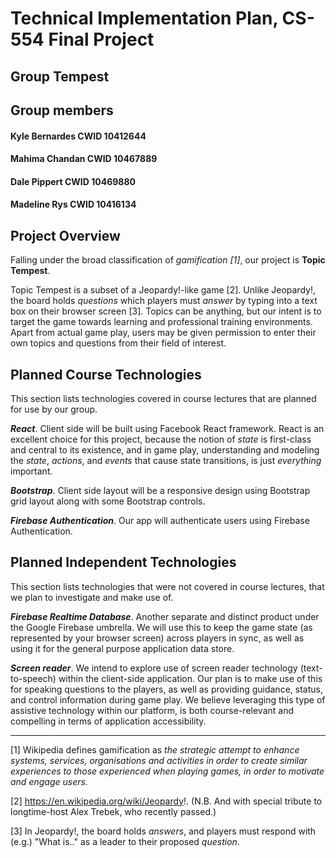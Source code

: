 # Technical Implementation Plan, CS-554 Final Project

## Group Tempest

## Group members

#### Kyle Bernardes CWID 10412644
#### Mahima Chandan CWID 10467889
#### Dale Pippert CWID 10469880
#### Madeline Rys CWID 10416134

## Project Overview

Falling under the broad classification of *gamification [1]*, our project is __Topic Tempest__.

Topic Tempest is a subset of a Jeopardy!-like game [2]. Unlike Jeopardy!, the board holds *questions* which
players must *answer* by typing into a text box on their browser screen [3]. Topics can be anything,
but our intent is to target the game towards learning and professional training environments. Apart
from actual game play, users may be given permission to enter their own topics and questions from
their field of interest.

## Planned Course Technologies
This section lists technologies covered in course lectures that are planned
for use by our group.

***React***. Client side will be built using Facebook React framework. React is an excellent choice
for this project, because the notion of *state* is first-class and central to its existence, and in game play,
understanding and modeling the *state*, *actions*, and *events* that cause state transitions,
is just *everything* important.

***Bootstrap***. Client side layout will be a responsive design using Bootstrap grid layout
along with some Bootstrap controls.

***Firebase Authentication***. Our app will authenticate users using Firebase Authentication.

## Planned Independent Technologies
This section lists technologies that were not covered in course lectures, that we plan
to investigate and make use of.

***Firebase Realtime Database***. Another separate and distinct product under the Google Firebase umbrella.
We will use this to keep the game state (as represented by your browser screen) across players in sync,
as well as using it for the general purpose application data store.

***Screen reader***. We intend to explore use of screen reader technology (text-to-speech) within
the client-side application. Our plan is to make use of this for speaking questions to the
players, as well as providing guidance, status, and control information during game play. We
believe leveraging this type of assistive technology within our platform, is both course-relevant
and compelling in terms of application accessibility.

<hr/>

[1] Wikipedia defines gamification as *the strategic attempt to enhance systems, services, organisations
and activities in order to create similar experiences to those experienced when playing games, in
order to motivate and engage users.*

[2] https://en.wikipedia.org/wiki/Jeopardy!. (N.B. And with special tribute to longtime-host Alex Trebek,
who recently passed.)

[3] In Jeopardy!, the board holds *answers*, and players must respond with (e.g.) "What is.." as a leader
to their proposed *question*.
